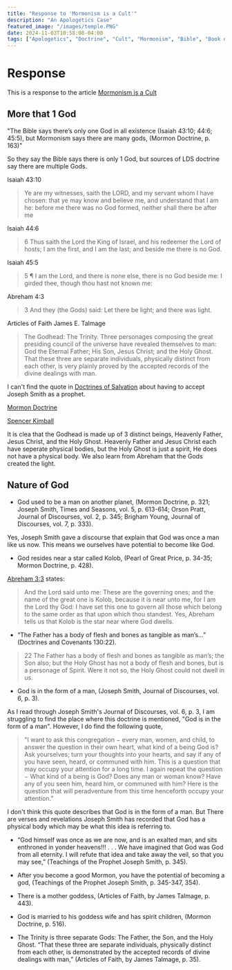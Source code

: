 ```yaml
---
title: "Response to 'Mormonism is a Cult'"
description: "An Apologetics Case"
featured_image: "/images/temple.PNG"
date: 2024-11-03T10:58:08-04:00
tags: ["Apologetics", "Doctrine", "Cult", "Mormonism", "Bible", "Book of Mormon", "Joseph Smith"]
---
```


# Response

This is a response to the article [Mormonism is a Cult](https://carm.org/mormonism/is-mormonism-a-cult/)

## More that 1 God

"The Bible says there’s only one God in all existence (Isaiah 43:10; 44:6; 45:5), but Mormonism says there are many gods, (Mormon Doctrine, p. 163)"

So they say the Bible says there is only 1 God, but sources of LDS doctrine say there are multiple Gods. 

Isaiah 43:10

> Ye are my witnesses, saith the LORD, and my servant whom I have chosen: that ye may know and believe me, and understand that I am he: before me there was no God formed, neither shall there be after me

Isaiah 44:6

> 6 Thus saith the Lord the King of Israel, and his redeemer the Lord of hosts; I am the first, and I am the last; and beside me there is no God.

Isaiah 45:5

> 5 ¶ I am the Lord, and there is none else, there is no God beside me: I girded thee, though thou hast not known me:

Abreham 4:3

> 3 And they (the Gods) said: Let there be light; and there was light.

Articles of Faith James E. Talmage

> The Godhead: The Trinity. Three personages composing the great presiding council of
> the universe have revealed themselves to man: God the Eternal Father; His Son, Jesus
> Christ; and the Holy Ghost. That these three are separate individuals, physically
> distinct from each other, is very plainly proved by the accepted records of the divine
> dealings with man.

I can't find the quote in [Doctrines of Salvation](https://lionandlambapologetics.org/wp-content/uploads/2024/02/JFS-Doctrines-of-Salvation-Volume-1.pdf) about having to accept Joseph Smith as a prophet.

[Mormon Doctrine](https://ia800406.us.archive.org/12/items/MormonDoctrine1966/MormonDoctrine1966.pdf)

[Spencer Kimball](https://www.churchofjesuschrist.org/study/manual/teachings-spencer-w-kimball/chapter-19?lang=eng)

It is clea that the Godhead is made up of 3 distinct beings, Heavenly Father, Jesus Christ, and the Holy Ghost. Heavenly Father and Jesus Christ each have seperate physical bodies, but the Holy Ghost is just a spirit, He does not have a physical body. We also learn from Abreham that the Gods created the light. 

## Nature of God

- God used to be a man on another planet, (Mormon Doctrine, p. 321; Joseph Smith, Times and Seasons, vol. 5, p. 613-614; Orson Pratt, Journal of Discourses, vol. 2, p. 345; Brigham Young, Journal of Discourses, vol. 7, p. 333).

Yes, Joseph Smith gave a discourse that explain that God was once a man like us now. This means we ourselves have potential to become like God. 

- God resides near a star called Kolob, (Pearl of Great Price, p. 34-35; Mormon Doctrine, p. 428).

[Abreham 3:3](https://www.churchofjesuschrist.org/study/scriptures/pgp/abr/3?lang=eng) states:

> And the Lord said unto me: These are the governing ones; and the name of the great one is Kolob, because it is near unto me, for I am the Lord thy God: I have set this one to govern all those which belong to the same order as that upon which thou standest.
Yes, Abreham tells us that Kolob is the star near where God dwells. 

- “The Father has a body of flesh and bones as tangible as man’s…” (Doctrines and Covenants 130:22).

> 22 The Father has a body of flesh and bones as tangible as man’s; the Son also; but the Holy Ghost has not a body of flesh and bones, but is a personage of Spirit. Were it not so, the Holy Ghost could not dwell in us.

- God is in the form of a man, (Joseph Smith, Journal of Discourses, vol. 6, p. 3).

As I read through Joseph Smith's Journal of Discourses, vol. 6, p. 3, I am struggling to find the place where this doctrine is mentioned, "God is in the form of a man". However, I do find the following quote, 

> "I want to ask this congregation − every man, women, and child, to answer the question in their own heart, what kind of a being God is? Ask yourselves; turn your thoughts into your hearts, and say if any of you have seen, heard, or communed with him. This is a question that may occupy your attention for a long time. I again repeat the question − What kind of a being is God? Does any man or woman know? Have any of you seen him, heard him, or communed with him? Here is the question that will peradventure from this time henceforth occupy your attention."

I don't think this quote describes that God is in the form of a man. But There are verses and revelations Joseph Smith has recorded that God has a physical body which may be what this idea is referring to. 

- “God himself was once as we are now, and is an exalted man, and sits enthroned in yonder heavens!!! . . . We have imagined that God was God from all eternity. I will refute that idea and take away the veil, so that you may see,” (Teachings of the Prophet Joseph Smith, p. 345).

- After you become a good Mormon, you have the potential of becoming a god, (Teachings of the Prophet Joseph Smith, p. 345-347, 354).
- There is a mother goddess, (Articles of Faith, by James Talmage, p. 443).
- God is married to his goddess wife and has spirit children, (Mormon Doctrine, p. 516).
- The Trinity is three separate Gods: The Father, the Son, and the Holy Ghost. “That these three are separate individuals, physically distinct from each other, is demonstrated by the accepted records of divine dealings with man,” (Articles of Faith, by James Talmage, p. 35).

<!-- git add .
git commit -m ok
git push -->